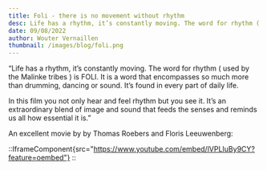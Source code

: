 ```yaml
---
title: Foli - there is no movement without rhythm
desc: Life has a rhythm, it’s constantly moving. The word for rhythm ( used by the Malinke tribes ) is FOLI.
date: 09/08/2022
author: Wouter Vernaillen
thumbnail: /images/blog/foli.png
---
```


“Life has a rhythm, it’s constantly moving.
The word for rhythm ( used by the Malinke tribes ) is FOLI.
It is a word that encompasses so much more than drumming, dancing or sound.
It’s found in every part of daily life.

In this film you not only hear and feel rhythm but you see it.
It’s an extraordinary blend of image and sound that feeds the senses and reminds us all
how essential it is.”

An excellent movie by by Thomas Roebers and Floris Leeuwenberg:

::IframeComponent{src="https://www.youtube.com/embed/lVPLIuBy9CY?feature=oembed"}
::